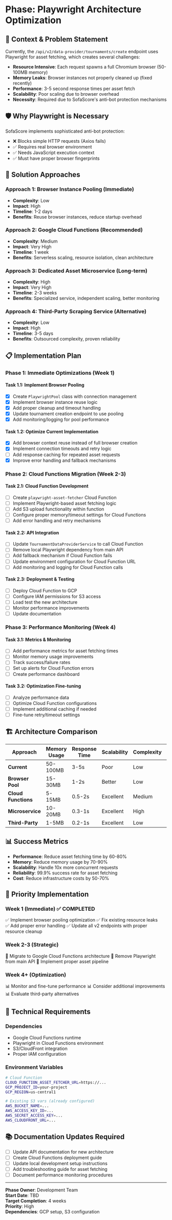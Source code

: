 # Phase: Playwright Architecture Optimization

## 🎯 **Context & Problem Statement**

Currently, the `/api/v2/data-provider/tournaments/create` endpoint uses Playwright for asset fetching, which creates several challenges:

- **Resource Intensive**: Each request spawns a full Chromium browser (50-100MB memory)
- **Memory Leaks**: Browser instances not properly cleaned up (fixed recently)
- **Performance**: 3-5 second response times per asset fetch
- **Scalability**: Poor scaling due to browser overhead
- **Necessity**: Required due to SofaScore's anti-bot protection mechanisms

## 🛡️ **Why Playwright is Necessary**

SofaScore implements sophisticated anti-bot protection:

- ❌ Blocks simple HTTP requests (Axios fails)
- ✅ Requires real browser environment
- ✅ Needs JavaScript execution context
- ✅ Must have proper browser fingerprints

## 🚀 **Solution Approaches**

### **Approach 1: Browser Instance Pooling** (Immediate)

- **Complexity**: Low
- **Impact**: High
- **Timeline**: 1-2 days
- **Benefits**: Reuse browser instances, reduce startup overhead

### **Approach 2: Google Cloud Functions** (Recommended)

- **Complexity**: Medium
- **Impact**: Very High
- **Timeline**: 1 week
- **Benefits**: Serverless scaling, resource isolation, clean architecture

### **Approach 3: Dedicated Asset Microservice** (Long-term)

- **Complexity**: High
- **Impact**: Very High
- **Timeline**: 2-3 weeks
- **Benefits**: Specialized service, independent scaling, better monitoring

### **Approach 4: Third-Party Scraping Service** (Alternative)

- **Complexity**: Low
- **Impact**: High
- **Timeline**: 3-5 days
- **Benefits**: Outsourced complexity, proven reliability

## 📋 **Implementation Plan**

### **Phase 1: Immediate Optimizations (Week 1)**

#### Task 1.1: Implement Browser Pooling

- [x] Create `PlaywrightPool` class with connection management
- [x] Implement browser instance reuse logic
- [x] Add proper cleanup and timeout handling
- [x] Update tournament creation endpoint to use pooling
- [x] Add monitoring/logging for pool performance

#### Task 1.2: Optimize Current Implementation

- [x] Add browser context reuse instead of full browser creation
- [x] Implement connection timeouts and retry logic
- [ ] Add response caching for repeated asset requests
- [x] Improve error handling and fallback mechanisms

### **Phase 2: Cloud Functions Migration (Week 2-3)**

#### Task 2.1: Cloud Function Development

- [ ] Create `playwright-asset-fetcher` Cloud Function
- [ ] Implement Playwright-based asset fetching logic
- [ ] Add S3 upload functionality within function
- [ ] Configure proper memory/timeout settings for Cloud Functions
- [ ] Add error handling and retry mechanisms

#### Task 2.2: API Integration

- [ ] Update `TournamentDataProviderService` to call Cloud Function
- [ ] Remove local Playwright dependency from main API
- [ ] Add fallback mechanism if Cloud Function fails
- [ ] Update environment configuration for Cloud Function URL
- [ ] Add monitoring and logging for Cloud Function calls

#### Task 2.3: Deployment & Testing

- [ ] Deploy Cloud Function to GCP
- [ ] Configure IAM permissions for S3 access
- [ ] Load test the new architecture
- [ ] Monitor performance improvements
- [ ] Update documentation

### **Phase 3: Performance Monitoring (Week 4)**

#### Task 3.1: Metrics & Monitoring

- [ ] Add performance metrics for asset fetching times
- [ ] Monitor memory usage improvements
- [ ] Track success/failure rates
- [ ] Set up alerts for Cloud Function errors
- [ ] Create performance dashboard

#### Task 3.2: Optimization Fine-tuning

- [ ] Analyze performance data
- [ ] Optimize Cloud Function configurations
- [ ] Implement additional caching if needed
- [ ] Fine-tune retry/timeout settings

## 🏗️ **Architecture Comparison**

| Approach            | Memory Usage | Response Time | Scalability | Complexity | Cost     |
| ------------------- | ------------ | ------------- | ----------- | ---------- | -------- |
| **Current**         | 50-100MB     | 3-5s          | Poor        | Low        | High     |
| **Browser Pool**    | 15-30MB      | 1-2s          | Better      | Low        | Medium   |
| **Cloud Functions** | 5-15MB       | 0.5-2s        | Excellent   | Medium     | Low      |
| **Microservice**    | 10-20MB      | 0.3-1s        | Excellent   | High       | Medium   |
| **Third-Party**     | 1-5MB        | 0.2-1s        | Excellent   | Low        | Variable |

## 📊 **Success Metrics**

- **Performance**: Reduce asset fetching time by 60-80%
- **Memory**: Reduce memory usage by 70-90%
- **Scalability**: Handle 10x more concurrent requests
- **Reliability**: 99.9% success rate for asset fetching
- **Cost**: Reduce infrastructure costs by 50-70%

## 🎯 **Priority Implementation**

### **Week 1 (Immediate)** ✅ COMPLETED

✅ Implement browser pooling optimization
✅ Fix existing resource leaks  
✅ Add proper error handling
✅ Update all v2 endpoints with proper resource cleanup

### **Week 2-3 (Strategic)**

🚀 Migrate to Google Cloud Functions architecture
🚀 Remove Playwright from main API
🚀 Implement proper asset pipeline

### **Week 4+ (Optimization)**

📊 Monitor and fine-tune performance
📊 Consider additional improvements
📊 Evaluate third-party alternatives

## 🔧 **Technical Requirements**

### Dependencies

- Google Cloud Functions runtime
- Playwright in Cloud Functions environment
- S3/CloudFront integration
- Proper IAM configuration

### Environment Variables

```bash
# Cloud Function
CLOUD_FUNCTION_ASSET_FETCHER_URL=https://...
GCP_PROJECT_ID=your-project
GCP_REGION=us-central1

# Existing S3 vars (already configured)
AWS_BUCKET_NAME=...
AWS_ACCESS_KEY_ID=...
AWS_SECRET_ACCESS_KEY=...
AWS_CLOUDFRONT_URL=...
```

## 📚 **Documentation Updates Required**

- [ ] Update API documentation for new architecture
- [ ] Create Cloud Functions deployment guide
- [ ] Update local development setup instructions
- [ ] Add troubleshooting guide for asset fetching
- [ ] Document performance monitoring procedures

---

**Phase Owner**: Development Team  
**Start Date**: TBD  
**Target Completion**: 4 weeks  
**Priority**: High  
**Dependencies**: GCP setup, S3 configuration
